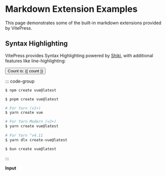 # Markdown Extension Examples

This page demonstrates some of the built-in markdown extensions provided by VitePress.

## Syntax Highlighting

VitePress provides Syntax Highlighting powered by [Shiki](https://github.com/shikijs/shiki), with additional features like line-highlighting:

<script setup>
import { ref } from 'vue'
import ElButton from '../src/components/ElButton.vue'
const count = ref(0)
</script>

<div class="demo">
  <button @click="count++">
    Count is: {{ count }}
  </button>
</div>

::: code-group

```sh [npm]
$ npm create vue@latest
```

```sh [pnpm]
$ pnpm create vue@latest
```

```sh [yarn]
# For Yarn (v1+)
$ yarn create vue

# For Yarn Modern (v2+)
$ yarn create vue@latest
  
# For Yarn ^v4.11
$ yarn dlx create-vue@latest
```

```sh [bun]
$ bun create vue@latest
```
:::

**Input**





